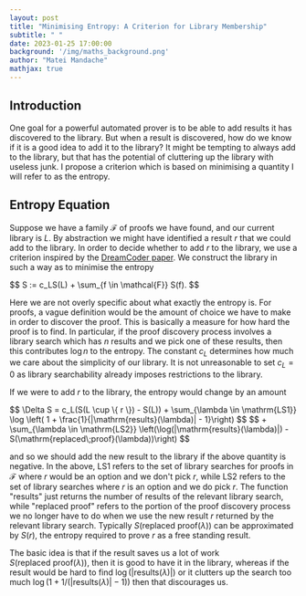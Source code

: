 ```yaml
---
layout: post
title: "Minimising Entropy: A Criterion for Library Membership"
subtitle: " "
date: 2023-01-25 17:00:00
background: '/img/maths_background.png'
author: "Matei Mandache"
mathjax: true
---
```


## Introduction

One goal for a powerful automated prover is to be able to add results it has discovered to the library. But when a result is discovered, how do we know if it is a good idea to add it to the library? It might be tempting to always add to the library, but that has the potential of cluttering up the library with useless junk. I propose a criterion which is based on minimising a quantity I will refer to as the entropy.

## Entropy Equation

Suppose we have a family $\mathcal{F}$ of proofs we have found, and our current library is $L$. By abstraction we might have identified a result $r$ that we could add to the library. In order to decide whether to add $r$ to the library, we use a criterion inspired by the <a href=https://arxiv.org/abs/2006.08381>DreamCoder paper</a>. We construct the library in such a way as to minimise the entropy

<p>
  $$ S := c_LS(L) + \sum_{f \in \mathcal{F}} S(f). $$
</p>

Here we are not overly specific about what exactly the entropy is. For proofs, a vague definition would be the amount of choice we have to make in order to discover the proof. This is basically a measure for how hard the proof is to find. In particular, if the proof discovery process involves a library search which has $n$ results and we pick one of these results, then this contributes $\log n$ to the entropy. The constant $c_L$ determines how much we care about the simplicity of our library. It is not unreasonable to set $c_L = 0$ as library searchability already imposes restrictions to the library.

If we were to add $r$ to the library, the entropy would change by an amount

<p>
  $$ \Delta S = c_L(S(L \cup \{ r \}) - S(L)) + \sum_{\lambda \in \mathrm{LS1}} \log \left( 1 + \frac{1}{|\mathrm{results}(\lambda)| - 1}\right) $$
  $$ + \sum_{\lambda \in \mathrm{LS2}} \left(\log(|\mathrm{results}(\lambda)|) - S(\mathrm{replaced\;proof}(\lambda))\right) $$
</p>

and so we should add the new result to the library if the above quantity is negative. In the above, $\mathrm{LS1}$ refers to the set of library searches for proofs in $\mathcal{F}$ where $r$ would be an option and we don't pick $r$, while $\mathrm{LS2}$ refers to the set of library searches where $r$ is an option and we do pick $r$. The function "results" just returns the number of results of the relevant library search, while "replaced proof" refers to the portion of the proof discovery process we no longer have to do when we use the new result $r$ returned by the relevant library search. Typically $S(\mathrm{replaced \ proof}(\lambda))$ can be approximated by $S(r)$, the entropy required to prove $r$ as a free standing result.

The basic idea is that if the result saves us a lot of work $S(\mathrm{replaced \ proof}(\lambda))$, then it is good to have it in the library, whereas if the result would be hard to find $\log(|\mathrm{results}(\lambda)|)$ or it clutters up the search too much $\log(1 + 1/(|\mathrm{results}(\lambda)|-1))$ then that discourages us.
